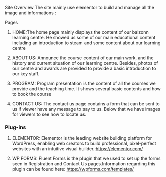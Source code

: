 Site Overview
The site mainly use elementor to build and manage all the image and informations :

Pages

1.	HOME:The home page mainly displays the content of our baizonn learning centre. He showed us some of our main educational content including an introduction to steam and some content about our learning centre

2.	ABOUT US: Announce the course content of our main work, and the history and current situation of our learning centre. Besides, photos of our centre and awards are provided to provide a basic introduction to our key staff.

3.	PROGRAM: Program presentation is the content of all the courses we provide and the teaching time. It shows several basic contents and how to book the course

4.	CONTACT US: The contact us page contains a form that can be sent to us if viewer have any message to say to us. Below that we have images for viewers to see how to locate us.




### Plug-ins

1.	ELEMENTOR: Elementor is the leading website building platform for WordPress, enabling web creators to build professional, pixel-perfect websites with an intuitive visual builder.:https://elementor.com/

2.	WP FORMS: Fluent Forms is the plugin that we used to set up the forms seen in Registration and Contact Us pages.Information regarding this plugin can be found here: https://wpforms.com/templates/




